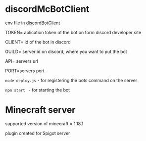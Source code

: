 # discordMcBotClient
env file in discordBotClient

TOKEN= aplication token of the bot on form discord developer site

CLIENT= id of the bot in discord

GUILD= server id on discord, where you want to put the bot

API= servers url

PORT=servers port


```node deploy.js``` - for registering the bots command on the server

```npm start ``` - for starting the bot


# Minecraft server
supported version of minecraft = 1.18.1

plugin created for Spigot server
